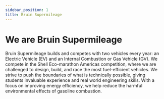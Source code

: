 ```yaml
---
sidebar_position: 1
title: Bruin Supermileage
---
```

# We are Bruin Supermileage
Bruin Supermileage builds and competes with two vehicles every year: an Electric Vehicle (EV) and an Internal Combustion or Gas Vehicle (GV). We compete in the Shell Eco-marathon Americas competition, where we are challenged to design, build, and race the most fuel-efficient vehicles. We strive to push the boundaries of what is technically possible, giving students invaluable experience and real world engineering skills. With a focus on improving energy efficiency, we help reduce the harmful environmental effects of gasoline combustion.

